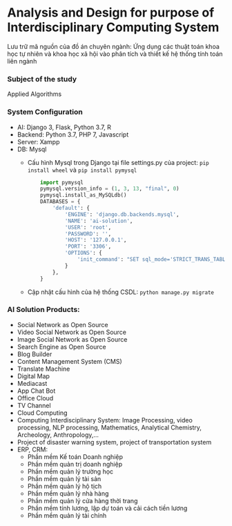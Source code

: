# Analysis and Design for purpose of Interdisciplinary Computing System
Lưu trữ mã nguồn của đồ án chuyên ngành: Ứng dụng các thuật toán khoa học tự nhiên và khoa học xã hội vào phân tích và thiết kế hệ thống tính toán liên ngành
### Subject of the study
Applied Algorithms
### System Configuration 
- AI: Django 3, Flask, Python 3.7, R
- Backend: Python 3.7, PHP 7, Javascript
- Server: Xampp
- DB: Mysql
  + Cấu hình Mysql trong Django tại file settings.py của project: `pip install wheel` và `pip install pymysql`
  
	```py
		import pymysql
		pymysql.version_info = (1, 3, 13, "final", 0)
		pymysql.install_as_MySQLdb()
		DATABASES = {
			'default': {
				'ENGINE': 'django.db.backends.mysql',
				'NAME': 'ai-solution',
				'USER': 'root',
				'PASSWORD': '',
				'HOST': '127.0.0.1',
				'PORT': '3306',
				'OPTIONS': {
					'init_command': "SET sql_mode='STRICT_TRANS_TABLES'",
				}
			},
		}
	```
   + Cập nhật cấu hình của hệ thống CSDL: `python manage.py migrate`

### AI Solution Products:
+ Social Network as Open Source
+ Video Social Network as Open Source
+ Image Social Network as Open Source
+ Search Engine as Open Source
+ Blog Builder
+ Content Management System (CMS)
+ Translate Machine 
+ Digital Map
+ Mediacast
+ App Chat Bot 
+ Office Cloud 
+ TV Channel 
+ Cloud Computing 
+ Computing Interdisciplinary System: Image Processing, video processing, NLP processing, Mathematics, Analytical Chemistry, Archeology, Anthropology,...
+ Project of disaster warning system, project of transportation system
+ ERP, CRM:
  + Phần mềm Kế toán Doanh nghiệp 
  + Phần mềm quản trị doanh nghiệp 
  + Phần mềm quản lý trường học
  + Phần mềm quản lý tài sản
  + Phần mềm quản lý hộ tịch 
  + Phần mềm quản lý nhà hàng
  + Phần mềm quản lý cửa hàng thời trang 
  + Phần mềm tính lương, lập dự toán và cải cách tiền lương 
  + Phần mềm quản lý tài chính
